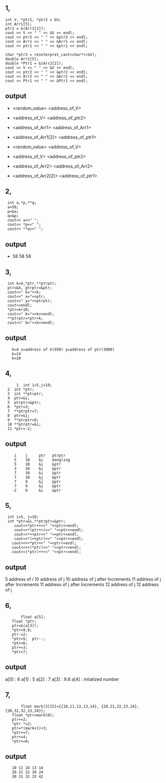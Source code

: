 ## 1,
    int V, *ptr1, *ptr2 = &V;
    int Arr1[5];
    ptr1 = &(Arr1[2]);
    cout << V << " " << &V << endl;
    cout << ptr2 << " " << &ptr2 << endl;
    cout << Arr1 << " " << &Arr1 << endl;
    cout << ptr1 << " " << &ptr1 << endl;
    
    char *ptr3 = reinterpret_cast<char*>(&V);
    double Arr2[5];
    double *Ptr1 = &(Arr2[2]); 
    cout << V << " " << &V << endl;
    cout << ptr2 << " " << &ptr2 << endl;
    cout << Arr2 << " " << &Arr2 << endl; 
    cout << Ptr1 << " " << &Ptr1 << endl; 
## output
 - <random_value> <address_of_V>
 - <address_of_V> <address_of_ptr2>
 - <address_of_Arr1> <address_of_Arr1>
 - <address_of_Arr1[2]> <address_of_ptr1>

- <random_value> <address_of_V>
- <address_of_V> <address_of_ptr2>
- <address_of_Arr2> <address_of_Arr2>
- <address_of_Arr2[2]> <address_of_ptr1>

## 2,
     int a,*p,**q;
     a=58;
     p=&a;
     q=&p;
     cout<< a<<" ";
     cout<< *p<<" ";
     cout<< **q<<" ";
## output
- 58 58 58
## 3,
     int k=4,*ptr,**ptrptr;
     ptr=&k, ptrptr=&ptr;
     cout<<" k="<<k;
     cout<<" x="<<ptr;
     cout<<" y="<<ptrptr;
     cout<<endl;
     *ptr=k+10;
     cout<<" k="<<k<<endl;
     **ptrptr=*ptr+k;
     cout<<" k="<<k<<endl;
   ## output
	   k=4 x=address of k(950) y=address of ptr(3000)
	   k=14
	   k=28
## 4,
         1  int i=5,j=10;
	 2  int *ptr;
	 3  int **ptrptr;
	 4  ptr=&i;
	 5  ptrptr=&ptr;
	 6  *ptr=3;
	 7  **ptrptr=7;
	 8  ptr=&j;
	 9  **ptrptr=9;
	 10 **ptrptr=&i;
	 11 *ptr=-2;
 ## output
        i    j     ptr   ptrptr
        5    10    &i    dangling
        5    10    &i    &ptr
        3    10    &i    &ptr
        7    10    &i    &ptr
        7    10    &j    &ptr
        7    9     &j    &ptr
        7    9     &i    &ptr
       -2    9     &i    &ptr
## 5,
     int i=5, j=10;
     int *ptr=&i,**ptrptr=&ptr;
	    cout<<*ptr++<<" "<<ptr<<endl;
	    cout<<*(ptr++)<<" "<<ptr<<endl;
	    cout<<*++ptr<<" "<<ptr<<endl;
	    cout<<*(++ptr)<<" "<<ptr<<endl;
	   cout<<++*ptr<<" "<<ptr<<endl;
	   cout<<++(*ptr)<<" "<<ptr<<endl;
	   cout<<(*ptr)++<<" "<<ptr<<endl;
	 
## output
   5      address of i
	 10     address of j 
	 10     address of j after Increments
	 11     address of j after Increments
	 11     address of j after Increments
	 12     address of j 
	 12     address of j 
 ## 6,
           float a[5];
	   float *ptr;
	   ptr=&(a[3]);
	   *ptr=9.8;
	   ptr-=2;
	   *ptr=5;  ptr--;
	   *ptr=6;
	   ptr+=3;
	   *ptr=7; 
 ## output 
   a[0] : 6
     a[1] : 5 
      a[2] : 7
        a[3] : 9.8
          a[4] : intialized number
   
   ## 7,
           float mark[3][5]={{10,11,12,13,14}, {20,21,22,23,24},{30,31,32,33,34}};
	   float *ptr=mark[0];
	   ptr+=2;
	   *ptr *=2;
	   ptr=*(mark+1)+3;
	   *ptr+=7;
	   ptr+=4;
	   *ptr+=8;
	   
   ## output 
       10 11 24 13 14 
       20 21 22 30 24 
       30 31 32 33 42 
